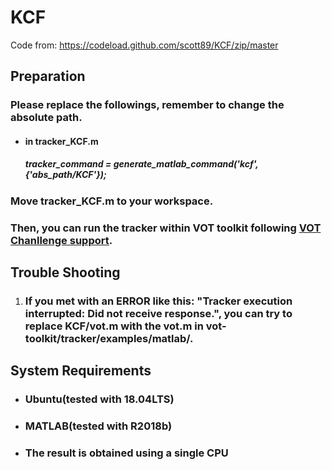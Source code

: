 # KCF

Code from: https://codeload.github.com/scott89/KCF/zip/master



## Preparation

### Please replace the followings, remember to change the absolute path.

- #### in tracker_KCF.m

  ##### tracker_command = generate_matlab_command('kcf', {'abs_path/KCF'});


### Move tracker_KCF.m to your workspace.

### Then, you can run the tracker within VOT toolkit following [VOT Chanllenge support](http://www.votchallenge.net/howto/).



## Trouble Shooting

1. ### If you met with an ERROR like this: "Tracker execution interrupted: Did not receive response.", you can try to replace KCF/vot.m with the vot.m in vot-toolkit/tracker/examples/matlab/.



## System Requirements

- ### Ubuntu(tested with 18.04LTS)

- ### MATLAB(tested with R2018b)

- ### The result is obtained using a single CPU